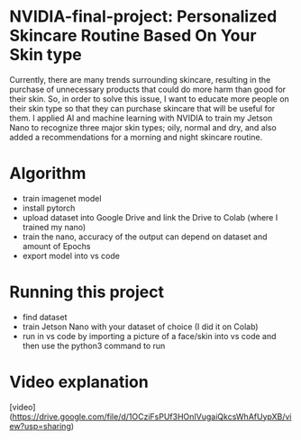 # NVIDIA-final-project: Personalized Skincare Routine Based On Your Skin type

Currently, there are many trends surrounding skincare, resulting in the purchase of unnecessary products that could do more harm than good for their skin. So, in order to solve this issue, I want to educate more people on their skin type so that they can purchase skincare that will be useful for them. I applied AI and machine learning with NVIDIA to train my Jetson Nano to recognize three major skin types; oily, normal and dry, and also added a recommendations for a morning and night skincare routine. 

# Algorithm
- train imagenet model
- install pytorch
- upload dataset into Google Drive and link the Drive to Colab (where I trained my nano)
- train the nano, accuracy of the output can depend on dataset and amount of Epochs
- export model into vs code 

# Running this project
- find dataset
- train Jetson Nano with your dataset of choice (I did it on Colab) 
- run in vs code by importing a picture of a face/skin into vs code and then use the python3 command to run

# Video explanation
[video] (https://drive.google.com/file/d/1OCziFsPUf3HOnIVugaiQkcsWhAfUypXB/view?usp=sharing) 
